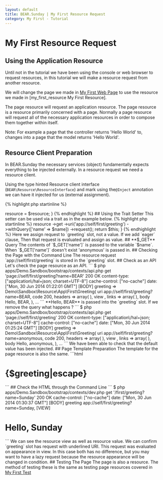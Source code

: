 ```yaml
---
layout: default
title: BEAR.Sunday | My First Resource Request
category: My First - Tutorial
--- 
```


# My First Resource Request

## Using the Application Resource 

Until not in the tutorial we have been using the console or web browser to request resources, in this tutorial we will make a resource request from another resource.

We will change the page we made in <a href="my_first_web_page.html">My First Web Page</a> to use the resource we made in [my_first_resource My First Resource].

The page resource will request an application resource.
The page resource is a resource primarily concerned with a page.
Normally a page resource will request all of the necessary application resources in order to compose them together within itself.

Note: For example a page that the controller returns 'Hello World' to, changes into a page that the model returns 'Hello World'.

## Resource Client Preparation 

In BEAR.Sunday the necessary services (object) fundamentally expects everything to be injected externally.
In a resource request we need a resource client.

Using the type hinted Resource client interface (`BEAR\Resource\ResourceInterface`) and mark using the`@Inject` annotation we can have it injected for us (external assignment).

{% highlight php startinline %}
<?php

use BEAR\Resource\ResourceInterface;
use Ray\Di\Di\Inject;

class User
{
    /**
     * @Inject
     */
    public function setResource(ResourceInterface $resource)
    {
        $this->resource = $resource;
    }
{% endhighlight %}

## Using the Trait Setter 

This setter can be used via a trait as in the example below.

{% highlight php startinline %}
<?php

use BEAR\Sunday\Inject\ResourceInject;

class User
{
    use ResourceInject;
}
{% endhighlight %}

## GET Request

A method that makes a resource request to an application resource with a URI `app://self/first/greeting` and appended query string `?name=$name` looks like this.

*apps/Demo.Sandbox/src/Resource/Page/First/Greeting.php*

{% highlight php startinline %}
    /**
     * @param  string $name
     */
    public function onGet($name = 'anonymous')
    {
        $this['greeting'] = $this->resource
            ->get
            ->uri('app://self/first/greeting')
            ->withQuery(['name' => $name])
            ->request();
        
        return $this;
    }
{% endhighlight %}

Here we assign request to `greeting` slot, not a value. If we add `eager` clause,
Then that request is evaluated and assign as value.

## **$_GET** Query

The contents of `$_GET['name']` is passed to the variable `$name`.
When `$_GET['name']` doesn't exist 'anonymous' is passed in.

## Checking the Page with the Command Line 

The resource request `app://self/first/greeting` is stored in the `greeting` slot.

## Check as an API 

Let's check the page resource as an API.

```
$ php apps/Demo.Sandbox/bootstrap/contexts/api.php get 'page://self/first/greeting?name=BEAR'

200 OK
content-type: ["application\/hal+json; charset=UTF-8"]
cache-control: ["no-cache"]
date: ["Mon, 30 Jun 2014 01:22:01 GMT"]
[BODY]
greeting => Demo\Sandbox\Resource\App\First\Greeting(
  uri app://self/first/greeting?name=BEAR,
  code 200,
  headers => array(
  ),
  view ,
  links => array(
  ),
  body Hello, BEAR,
),
...
```

**Hello, BEAR** is passed into the `greeting` slot. If we remove the query what happens ?

```
$ php apps/Demo.Sandbox/bootstrap/contexts/api.php get 'page://self/first/greeting'

200 OK
content-type: ["application\/hal+json; charset=UTF-8"]
cache-control: ["no-cache"]
date: ["Mon, 30 Jun 2014 01:25:24 GMT"]
[BODY]
greeting => Demo\Sandbox\Resource\App\First\Greeting(
  uri app://self/first/greeting?name=anonymous,
  code 200,
  headers => array(
  ),
  view ,
  links => array(
  ),
  body Hello, anonymous,
),
...
```

We have been able to check that the default value has been injected.

## Page Template Preparation 

The template for the page resource is also the same.

```html
<!DOCTYPE html>
<html lang="en">
<head>
    <link href="//netdna.bootstrapcdn.com/bootstrap/3.1.1/css/bootstrap.min.css">
    <meta name="viewport" content="width=device-width, initial-scale=1">
</head>
<body>
<h1>{$greeting|escape}</h1>
</body>
</html>
```

## Check the HTML through the Command Line 

```
$ php apps/Demo.Sandbox/bootstrap/contexts/dev.php get '/first/greeting?name=Sunday'

200 OK
cache-control: ["no-cache"]
date: ["Mon, 30 Jun 2014 01:30:37 GMT"]
[BODY]
greeting app://self/first/greeting?name=Sunday,

[VIEW]
<!DOCTYPE html>
<html lang="en">
<head>
    <link href="//netdna.bootstrapcdn.com/bootstrap/3.1.1/css/bootstrap.min.css">
    <meta name="viewport" content="width=device-width, initial-scale=1">
</head>
<body>
<h1>Hello, Sunday</h1>
</body>
</html>
```

We can see the resource view as well as resource value. We can confirm `greeting` slot has request with underlined URI.
This request was evaluated on appearance in view. In this case both has no difference,
but you may want to have a lazy request because the resource appearance will be changed in condition.

## Testing The Page

The page is also a resource. The method of testing these is the same as testing page resources covered in <a href="my_first_test.html">My First Test</a>

